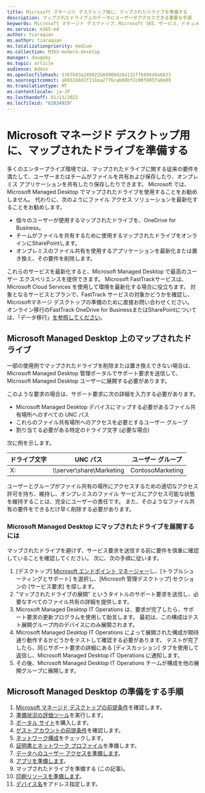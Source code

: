 ```yaml
---
title: Microsoft マネージド デスクトップ用に、マップされたドライブを準備する
description: マップされたドライブ上のデータにユーザーがアクセスできる重要な手順
keywords: Microsoft マネージド デスクトップ、Microsoft 365、サービス、ドキュメント
ms.service: m365-md
author: tiaraquan
ms.author: tiaraquan
ms.localizationpriority: medium
ms.collection: M365-modern-desktop
manager: dougeby
ms.topic: article
audience: Admin
ms.openlocfilehash: 5767b83a249922b0d980d26a132ffb99649a6833
ms.sourcegitcommit: a6651b841f111ea2776cab88bf2c80f805fa8e09
ms.translationtype: MT
ms.contentlocale: ja-JP
ms.lasthandoff: 01/13/2022
ms.locfileid: "62034919"
---
```

#  <a name="prepare-mapped-drives-for-microsoft-managed-desktop"></a>Microsoft マネージド デスクトップ用に、マップされたドライブを準備する

多くのエンタープライズ環境では、マップされたドライブに関する従来の要件を満たして、ユーザーまたはチームがファイルを共有および保存したり、オンプレミス アプリケーションを共有したり保存したりできます。 Microsoft では、Microsoft Managed Desktop でマップされたドライブを使用することをお勧めしません。 代わりに、次のようにファイル アクセス ソリューションを最新化することをお勧めします。
  
- 個々のユーザーが使用するマップされたドライブを、OneDrive for Business。 
- チームがファイルを共有するために使用するマップされたドライブをオンラインにSharePointします。 
- オンプレミスのファイル共有を使用するアプリケーションを最新化または置き換え、その要件を削除します。
  
これらのサービスを最新化すると、Microsoft Managed Desktop で最高のユーザー エクスペリエンスを提供できます。 Microsoft FastTrackサービスは、Microsoft Cloud Services を使用して環境を最新化する場合に役立ちます。 対象となるサービスとプランで、FastTrack サービスの対象かどうかを確認し、Microsoft[](/fasttrack/m365-eligible-services-and-plans)マネージ デスクトップの準備のために直接お問い合わせください。 オンライン移行のFastTrack OneDrive for BusinessまたはSharePointについては、「データ移行」[を参照してください](/fasttrack/o365-data-migration)。

## <a name="mapped-drives-on-microsoft-managed-desktop"></a>Microsoft Managed Desktop 上のマップされたドライブ
 
一部の使用例でマップされたドライブを削除または置き換えできない場合は、Microsoft Managed Desktop 管理ポータルでサポート要求を送信して、Microsoft Managed Desktop ユーザーに展開する必要があります。
    
このような要求の場合は、サポート要求に次の詳細を入力する必要があります。 

- Microsoft Managed Desktop デバイスにマップする必要があるファイル共有場所へのすべての UNC パス 
- これらのファイル共有場所へのアクセスを必要とするユーザー グループ 
- 割り当てる必要がある特定のドライブ文字 (必要な場合)

次に例を示します。

| ドライブ文字 | UNC パス | ユーザー グループ |
|--------------|----------|------------|
| X:  | \\\server\share\Marketing | ContosoMarketing |

ユーザーとグループがファイル共有の場所にアクセスするための適切なアクセス許可を持ち、維持し、オンプレミスのファイル サービスにアクセス可能な状態を維持することは、完全にユーザーの責任です。 また、そのようなファイル共有の要件をできるだけ早く削除する必要があります。

### <a name="to-have-mapped-drives-deployed-in-microsoft-managed-desktop"></a>Microsoft Managed Desktop にマップされたドライブを展開するには
 
マップされたドライブを避けず、サービス要求を送信する前に要件を慎重に確認していることを確認してください。 次に、次の手順に従います。

1. [デスクトップ] [Microsoft エンドポイント マネージャー](https://endpoint.microsoft.com/)し、[トラブルシューティングとサポート] を選択し、[Microsoft 管理デスクトップ] セクションの [サービス要求] を探します。  
2. "マップされたドライブの展開" というタイトルのサポート要求を送信し、必要なすべてのファイル共有の詳細を提供します。  
3. Microsoft Managed Desktop IT Operations は、要求が完了したら、サポート要求の更新プログラムを使用して助言します。 最初は、この構成はテスト展開グループ内のデバイスにのみ展開されます。  
4. Microsoft Managed Desktop IT Operations によって展開された構成が期待通り動作するかどうかをテストして確認する必要があります。 テストが完了したら、同じサポート要求の詳細にある [ディスカッション] タブを使用して返信し、Microsoft Managed Desktop IT Operations に通知します。  
5. その後、Microsoft Managed Desktop IT Operations チームが構成を他の展開グループに展開します。 

## <a name="steps-to-get-ready-for-microsoft-managed-desktop"></a>Microsoft Managed Desktop の準備をする手順

1. [Microsoft マネージド デスクトップの前提条件](prerequisites.md)を確認します。
2. [準備状況の評価ツール](readiness-assessment-tool.md)を実行します。
1. [ポータル サイト](../get-started/company-portal.md)を購入します。
1. [ゲスト アカウントの前提条件](guest-accounts.md)を確認します。
1. [ネットワーク構成](network.md)をチェックします。
1. [証明書とネットワーク プロファイル](certs-wifi-lan.md)を準備します。
1. [データへのユーザー アクセスを準備します](authentication.md)。
1. [アプリを準備します](apps.md)。
1. マップされたドライブを準備する (この記事)。
1. [印刷リソースを準備します](printing.md)。
1. [デバイス名](address-device-names.md)をアドレス指定します。